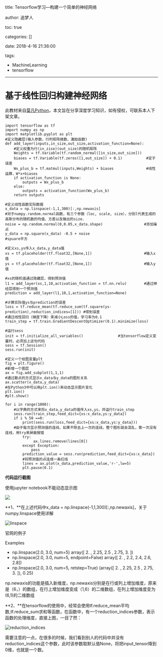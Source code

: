 title: Tensorflow学习—构建一个简单的神经网络

author: 追梦人

toc: true

categories: []

date: 2018-4-16 21:36:00

tags:

- MachineLearning
- tensorflow

---

# 基于线性回归构建神经网络

此教材来自[莫凡Python](https://morvanzhou.github.io/tutorials/machine-learning/tensorflow/)，本文旨在分享深度学习知识，如有侵权，可联系本人下架文章。

<!--more-->

```
import tensorflow as tf
import numpy as np
import matplotlib.pyplot as plt
#定义隐藏层(输入参数，行列矩阵维数，激励函数)
def add_layer(inputs,in_size,out_size,activation_function=None): 
    #定义权重为行(in_zise)(out_size)的随机矩阵
    Weights = tf.Variable(tf.random_normal([in_size,out_size]))  
    biases = tf.Variable(tf.zeros([1,out_size]) + 0.1)           #定于误差
    Wx_plus_b = tf.matmul(inputs,Weights) + biases               #线性运算，W*x+biases
    if activation_function is None:
        outputs = Wx_plus_b
    else:
        outputs = activation_function(Wx_plus_b)
    return outputs

#定义线性函数实际数据
x_data = np.linspace(-1,1,300)[:,np.newaxis]
#对于numpy.random.normal函数，有三个参数（loc, scale, size），分别l代表生成的高斯分布的随机数的均值、方差以及输出的size.
noise = np.random.normal(0,0.05,x_data.shape) 					#添加噪点
y_data = np.square(x_data) -0.5 + noise     					#spuare平方

#定义xs,ys传入x_data,y_data值
xs = tf.placeholder(tf.float32,[None,1])    					#输入x值
ys = tf.placeholder(tf.float32,[None,1])     					#输入y值

#xs的随机值通过隐藏层，得到预测值
l1 = add_layer(xs,1,10,activation_function = tf.nn.relu) 		#通过神经层得到一个预测值
prediction = add_layer(l1,10,1,activation_function=None)

#计算实际值ys与prediction的误差
loss = tf.reduce_mean(tf.reduce_sum(tf.square(ys-prediction),reduction_indices=[1])) #得到误差
#通过线性回归（梯度下降）来减小Loss的值，学习率为0.1
train_step = tf.train.GradientDescentOptimizer(0.1).minimize(loss)  

#运行sess
init = tf.initialize_all_variables()				#当tensorflow定义变量时，必须加上这句代码
sess = tf.Session()
sess.run(init)

#定义一个绘图变量plt
fig = plt.figure()
#新增一个图层
ax = fig.add_subplot(1,1,1)
#通过散点的方式显示x_data与y_data的图形关系
ax.scatter(x_data,y_data)
#在Python3中可以用plt.ion()来动态显示图片变化
plt.ion()
#plt.show()

for i in range(1000):
	#以字典的方式来将x_data,y_data的值传入xs,ys，并运行train_step
    sess.run(train_step,feed_dict={xs:x_data,ys:y_data})
    if i % 50 ==0:
        print(sess.run(loss,feed_dict={xs:x_data,ys:y_data}))
    #由于每次显示预测值的连线，如果不除去上一次的连线，整个图形就会混乱，第一次没有连线，用try来屏蔽报错
        try:
             ax.lines.remove(lines[0])
        except Exception:
            pass
        prediction_value = sess.run(prediction,feed_dict={xs:x_data})
        #将预测值的点连成一条红线
        lines = ax.plot(x_data,prediction_value,'r-',lw=5)  
        plt.pause(0.1)

```

**代码运行截图**

使用jupyter notebook不能动态显示图

![](https://yunoss.chinadream.org/20180416/20180416_%E6%9E%84%E5%BB%BA%E7%AE%80%E5%8D%95%E7%9A%84%E7%A5%9E%E7%BB%8F%E7%BD%91%E7%BB%9C%E8%BF%90%E8%A1%8C%E7%BB%93%E6%9E%9C.png?OSSAccessKeyId=LTAIsG5eZOeImsiF&Expires=1523891174&Signature=6Z7viLbcDXG%2F3%2FVayg2aDnm1Vnw%3D)

**1、**在上述代码中x_data = np.linspace(-1,1,300)[:,np.newaxis]，关于numpy.linspace使用详解

![linspace](https://yunoss.chinadream.org/20180416/20180416_linspace.png?OSSAccessKeyId=LTAIsG5eZOeImsiF&Expires=1523890602&Signature=mCQDllVdsXn8GAAUdpxUZ2MCabA%3D)

官网的例子

Examples

- np.linspace(2.0, 3.0, num=5) array([ 2. , 2.25, 2.5 , 2.75, 3. ])
- np.linspace(2.0, 3.0, num=5, endpoint=False) array([ 2. , 2.2, 2.4, 2.6, 2.8])
- np.linspace(2.0, 3.0, num=5, retstep=True) (array([ 2. , 2.25, 2.5 , 2.75, 3. ]), 0.25)

np.newaxis的功能是插入新维度，np.newaxis分别是在行或列上增加维度，原来是（6，）的数组，在行上增加维度变成（1,6）的二维数组，在列上增加维度变为(6,1)的二维数组

**2、**在tensorflow的使用中，经常会使用tf.reduce_mean平均数,tf.reduce_sum求和等函数，在函数中，有一个reduction_indices参数，表示函数的处理维度，直接上图，一目了然：

![reduction_indices](https://yunoss.chinadream.org/20180415/20180415_reduction_indices.png?OSSAccessKeyId=LTAIsG5eZOeImsiF&Expires=1523891041&Signature=KGfkmNKcP%2FjTtKe97D84V9jlVUs%3D)

需要注意的一点，在很多的时候，我们看到别人的代码中并没有reduction_indices这个参数，此时该参数取默认值None，将把input_tensor降到0维，也就是一个数。





